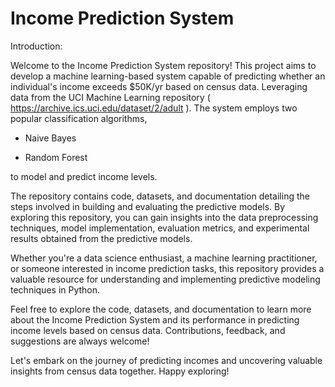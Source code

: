# Income Prediction System

Introduction:

Welcome to the Income Prediction System repository! This project aims to develop a machine learning-based system capable of predicting whether an individual's income exceeds $50K/yr based on census data. Leveraging data from the UCI Machine Learning repository ( https://archive.ics.uci.edu/dataset/2/adult ). 
The system employs two popular classification algorithms, 

- Naive Bayes 

- Random Forest 

to model and predict income levels.

The repository contains code, datasets, and documentation detailing the steps involved in building and evaluating the predictive models. By exploring this repository, you can gain insights into the data preprocessing techniques, model implementation, evaluation metrics, and experimental results obtained from the predictive models.

Whether you're a data science enthusiast, a machine learning practitioner, or someone interested in income prediction tasks, this repository provides a valuable resource for understanding and implementing predictive modeling techniques in Python.

Feel free to explore the code, datasets, and documentation to learn more about the Income Prediction System and its performance in predicting income levels based on census data. Contributions, feedback, and suggestions are always welcome!

Let's embark on the journey of predicting incomes and uncovering valuable insights from census data together. Happy exploring!
